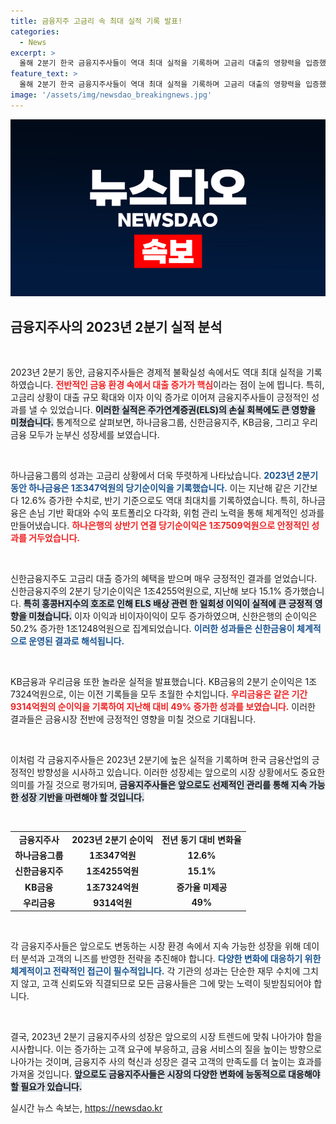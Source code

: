 ```yaml
---
title: 금융지주 고금리 속 최대 실적 기록 발표!
categories:
  - News
excerpt: >
  올해 2분기 한국 금융지주사들이 역대 최대 실적을 기록하며 고금리 대출의 영향력을 입증했다. 신한금융, 하나금융, KB금융이 모두 눈부신 성과를 달성하며 금융 시장의 변동성을 뚫고 성장세를 이어가고 있다. 이들의 성공 비결은? 클릭해 자세히 알아보세요!
feature_text: >
  올해 2분기 한국 금융지주사들이 역대 최대 실적을 기록하며 고금리 대출의 영향력을 입증했다. 신한금융, 하나금융, KB금융이 모두 눈부신 성과를 달성하며 금융 시장의 변동성을 뚫고 성장세를 이어가고 있다. 이들의 성공 비결은? 클릭해 자세히 알아보세요!
image: '/assets/img/newsdao_breakingnews.jpg'
---
```


<p><img src="/assets/img/newsdao_breakingnews.jpg" alt="pcversion 속보" /></p>

<h2 data-ke-size="size26">금융지주사의 2023년 2분기 실적 분석</h2>

<p data-ke-size="size16">&nbsp;</p>

<p>2023년 2분기 동안, 금융지주사들은 경제적 불확실성 속에서도 역대 최대 실적을 기록하였습니다. <b><span style="color: #ee2323;">전반적인 금융 환경 속에서 대출 증가가 핵심</span></b>이라는 점이 눈에 띕니다. 특히, 고금리 상황이 대출 규모 확대와 이자 이익 증가로 이어져 금융지주사들이 긍정적인 성과를 낼 수 있었습니다. <b><span style="background-color: #21538527;">이러한 실적은 주가연계증권(ELS)의 손실 회복에도 큰 영향을 미쳤습니다.</span></b> 통계적으로 살펴보면, 하나금융그룹, 신한금융지주, KB금융, 그리고 우리금융 모두가 눈부신 성장세를 보였습니다.</p>

<p data-ke-size="size16">&nbsp;</p>

<p>하나금융그룹의 성과는 고금리 상황에서 더욱 뚜렷하게 나타났습니다. <b><span style="color: #1a5490;">2023년 2분기 동안 하나금융은 1조347억원의 당기순이익을 기록했습니다.</span></b> 이는 지난해 같은 기간보다 12.6% 증가한 수치로, 반기 기준으로도 역대 최대치를 기록하였습니다. 특히, 하나금융은 손님 기반 확대와 수익 포트폴리오 다각화, 위험 관리 노력을 통해 체계적인 성과를 만들어냈습니다. <b><span style="color: #ee2323;">하나은행의 상반기 연결 당기순이익은 1조7509억원으로 안정적인 성과를 거두었습니다.</span></b></p>

<p data-ke-size="size16">&nbsp;</p>

<p>신한금융지주도 고금리 대출 증가의 혜택을 받으며 매우 긍정적인 결과를 얻었습니다. 신한금융지주의 2분기 당기순이익은 1조4255억원으로, 지난해 보다 15.1% 증가했습니다. <b><span style="background-color: #21538527;">특히 홍콩H지수의 호조로 인해 ELS 배상 관련 한 일회성 이익이 실적에 큰 긍정적 영향을 미쳤습니다.</span></b> 이자 이익과 비이자이익이 모두 증가하였으며, 신한은행의 순이익은 50.2% 증가한 1조1248억원으로 집계되었습니다. <b><span style="color: #1a5490;">이러한 성과들은 신한금융이 체계적으로 운영된 결과로 해석됩니다.</span></b></p>

<p data-ke-size="size16">&nbsp;</p>

<p>KB금융과 우리금융 또한 놀라운 실적을 발표했습니다. KB금융의 2분기 순이익은 1조7324억원으로, 이는 이전 기록들을 모두 초월한 수치입니다. <b><span style="color: #ee2323;">우리금융은 같은 기간 9314억원의 순이익을 기록하여 지난해 대비 49% 증가한 성과를 보였습니다.</span></b> 이러한 결과들은 금융시장 전반에 긍정적인 영향을 미칠 것으로 기대됩니다.</p>

<p data-ke-size="size16">&nbsp;</p>

<p>이처럼 각 금융지주사들은 2023년 2분기에 높은 실적을 기록하며 한국 금융산업의 긍정적인 방향성을 시사하고 있습니다. 이러한 성장세는 앞으로의 시장 상황에서도 중요한 의미를 가질 것으로 평가되며, <b><span style="background-color: #21538527;">금융지주사들은 앞으로도 선제적인 관리를 통해 지속 가능한 성장 기반을 마련해야 할 것입니다.</span></b></p>

<p data-ke-size="size16">&nbsp;</p>

<table style="width: 100%; border-collapse: collapse;">
<tr>
<td style="text-align: center; height: 17px;"><b>금융지주사</b></td>
<td style="text-align: center; height: 17px;"><b>2023년 2분기 순이익</b></td>
<td style="text-align: center; height: 17px;"><b>전년 동기 대비 변화율</b></td>
</tr>
<tr>
<td style="text-align: center; height: 17px;"><b>하나금융그룹</b></td>
<td style="text-align: center; height: 17px;"><b>1조347억원</b></td>
<td style="text-align: center; height: 17px;"><b>12.6%</b></td>
</tr>
<tr>
<td style="text-align: center; height: 17px;"><b>신한금융지주</b></td>
<td style="text-align: center; height: 17px;"><b>1조4255억원</b></td>
<td style="text-align: center; height: 17px;"><b>15.1%</b></td>
</tr>
<tr>
<td style="text-align: center; height: 17px;"><b>KB금융</b></td>
<td style="text-align: center; height: 17px;"><b>1조7324억원</b></td>
<td style="text-align: center; height: 17px;"><b>증가율 미제공</b></td>
</tr>
<tr>
<td style="text-align: center; height: 17px;"><b>우리금융</b></td>
<td style="text-align: center; height: 17px;"><b>9314억원</b></td>
<td style="text-align: center; height: 17px;"><b>49%</b></td>
</tr>
</table>

<p data-ke-size="size16">&nbsp;</p>

<p>각 금융지주사들은 앞으로도 변동하는 시장 환경 속에서 지속 가능한 성장을 위해 데이터 분석과 고객의 니즈를 반영한 전략을 추진해야 합니다. <b><span style="color: #1a5490;">다양한 변화에 대응하기 위한 체계적이고 전략적인 접근이 필수적입니다.</span></b> 각 기관의 성과는 단순한 재무 수치에 그치지 않고, 고객 신뢰도와 직결되므로 모든 금융사들은 그에 맞는 노력이 뒷받침되어야 합니다.</p>

<p data-ke-size="size16">&nbsp;</p>

<p>결국, 2023년 2분기 금융지주사의 성장은 앞으로의 시장 트렌드에 맞춰 나아가야 함을 시사합니다. 이는 증가하는 고객 요구에 부응하고, 금융 서비스의 질을 높이는 방향으로 나아가는 것이며, 금융지주 사의 혁신과 성장은 결국 고객의 만족도를 더 높이는 효과를 가져올 것입니다. <b><span style="background-color: #21538527;">앞으로도 금융지주사들은 시장의 다양한 변화에 능동적으로 대응해야 할 필요가 있습니다.</span></b></p>
실시간 뉴스 속보는, <a href="https://newsdao.kr" rel="dofollow">https://newsdao.kr</a>


